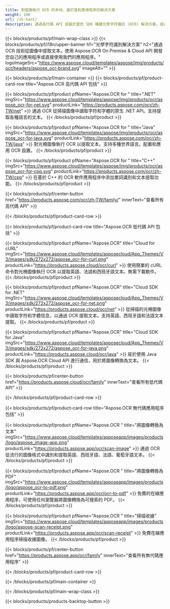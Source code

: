 ```yaml
---
title: 對圖像執行 OCR 的本地、基於雲和應用程序的解決方案 
weight: 100
url: /zh-hant/
description: 通過高代碼 API 或基於雲的 SDK 構建光學字符識別 (OCR) 解決方案。或者使用我們簡單的跨平台應用程序進行文本提取。
---
```


{{< blocks/products/pf/main-wrap-class >}}
{{< blocks/products/pf/i18n/upper-banner h1="光學字符識別解決方案" h2="通過 OCR 技術從圖像中提取文本。使用 Aspose.OCR On Premise & Cloud API 開發您自己的應用程序或直接使用我們的應用程序。" logoImageSrc="https://www.aspose.cloud/templates/aspose/img/products/ocr/headers/aspose_ocr-brand.svg" imageAlt="" >}}

{{< blocks/products/pf/main-container >}}
{{< blocks/products/pf/product-card-row title="Aspose.OCR 高代碼 API 包括" >}}

{{< blocks/products/pf/product pfName="Aspose.OCR for " title=".NET" imgSrc="https://www.aspose.cloud/templates/aspose/img/products/ocr/aspose_ocr-for-net.svg" productLink="https://products.aspose.com/ocr/zh-TW/net" >}}
通過 OCR 從掃描圖像中讀取字符和字體的原生 .NET API。支持提取各種語言的文本。
{{< /blocks/products/pf/product >}}

{{< blocks/products/pf/product pfName="Aspose.OCR for " title="Java" imgSrc="https://www.aspose.cloud/templates/aspose/img/products/ocr/aspose_ocr-for-java.svg" productLink="https://products.aspose.com/ocr/zh-TW/java" >}}
對光柵圖像執行 OCR 以提取文本。支持多種世界語言。配置和應用 OCR 設置。
{{< /blocks/products/pf/product >}}

{{< blocks/products/pf/product pfName="Aspose.OCR for " title="C++" imgSrc="https://www.aspose.cloud/templates/aspose/img/products/ocr/aspose_ocr-for-cpp.svg" productLink="https://products.aspose.com/ocr/zh-TW/cpp" >}}
在基於 C++ 的 OCR 軟件應用程序中添加單詞識別和文本提取功能。
{{< /blocks/products/pf/product >}}

{{< blocks/products/pf/center-button href="https://products.aspose.com/ocr/zh-TW/family/" innerText="查看所有高代碼 API" >}}

{{< /blocks/products/pf/product-card-row >}}

{{< blocks/products/pf/product-card-row title="Aspose.OCR 低代碼 API 包括" >}}

{{< blocks/products/pf/product pfName="Aspose.OCR" title="Cloud for cURL" imgSrc="https://www.aspose.cloud/templates/asposecloud/App_Themes/V3/images/sdk/272x272/aspose_ocr-for-curl.png" productLink="https://products.aspose.cloud/ocr/curl" >}}
使用簡單的 cURL 命令對光柵圖像執行 OCR 以提取英語、法語和西班牙語文本。無需下載軟件。
{{< /blocks/products/pf/product >}}

{{< blocks/products/pf/product pfName="Aspose.OCR" title="Cloud SDK for .NET" imgSrc="https://www.aspose.cloud/templates/asposecloud/App_Themes/V3/images/sdk/272x272/aspose_ocr-for-net.png" productLink="https://products.aspose.cloud/ocr/net" >}}
從掃描的光柵圖像中讀取字符和字體信息，以通過 OCR 提取文本。支持英語、西班牙語和法語文本提取。
{{< /blocks/products/pf/product >}}

{{< blocks/products/pf/product pfName="Aspose.OCR" title="Cloud SDK for Java" imgSrc="https://www.aspose.cloud/templates/asposecloud/App_Themes/V3/images/sdk/272x272/aspose_ocr-for-java.png" productLink="https://products.aspose.cloud/ocr/java" >}}
易於使用 Java SDK 與 Aspose.OCR Cloud API 進行通信，用於將圖像轉換為文本。
{{< /blocks/products/pf/product >}}

{{< blocks/products/pf/center-button href="https://products.aspose.cloud/ocr/family" innerText="查看所有低代碼 API" >}}

{{< /blocks/products/pf/product-card-row >}}

{{< blocks/products/pf/product-card-row title="Aspose.OCR 無代碼應用程序包括" >}}

{{< blocks/products/pf/product pfName="Aspose.OCR " title="將圖像轉換為文本" imgSrc="https://www.aspose.cloud/templates/asposeapp/images/products/logo/aspose_image-app.png" productLink="https://products.aspose.app/ocr/scan-image" >}}
通過 OCR 從流行的圖像格式中識別和提取英語、西班牙語、法語、葡萄牙語文本。
{{< /blocks/products/pf/product >}}

{{< blocks/products/pf/product pfName="Aspose.OCR " title="將圖像轉換為 PDF" imgSrc="https://www.aspose.cloud/templates/asposeapp/images/products/logo/aspose_ocr-to-pdf.png" productLink="https://products.aspose.app/ocr/ocr-to-pdf" >}}
免費的在線應用程序，可使用任何瀏覽器將圖像轉換為可搜索的 PDF。
{{< /blocks/products/pf/product >}}

{{< blocks/products/pf/product pfName="Aspose.OCR " title="掃描收據" imgSrc="https://www.aspose.cloud/templates/asposeapp/images/products/logo/aspose-scan-receipt.png" productLink="https://products.aspose.app/ocr/scan-receipt" >}}
免費在線應用程序掃描收據圖像。
{{< /blocks/products/pf/product >}}

{{< blocks/products/pf/center-button href="https://products.aspose.app/ocr/family" innerText="查看所有無代碼應用程序" >}}

{{< /blocks/products/pf/product-card-row >}}

{{< /blocks/products/pf/main-container >}}


{{< /blocks/products/pf/main-wrap-class >}}

{{< blocks/products/products-backtop-button >}}